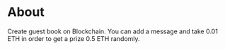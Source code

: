 # About
Create guest book on Blockchain.  You can add a message and take 0.01 ETH in order to get a prize 0.5 ETH randomly.
